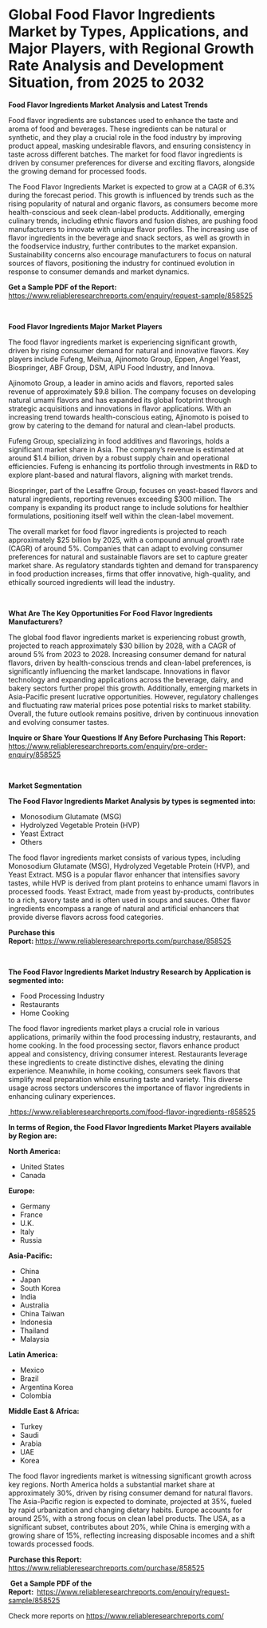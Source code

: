 <p><h1>Global Food Flavor Ingredients Market by Types, Applications, and Major Players, with Regional Growth Rate Analysis and Development Situation, from 2025 to 2032</h1></p><p><strong>Food Flavor Ingredients Market Analysis and Latest Trends</strong></p>
<p><p>Food flavor ingredients are substances used to enhance the taste and aroma of food and beverages. These ingredients can be natural or synthetic, and they play a crucial role in the food industry by improving product appeal, masking undesirable flavors, and ensuring consistency in taste across different batches. The market for food flavor ingredients is driven by consumer preferences for diverse and exciting flavors, alongside the growing demand for processed foods.</p><p>The Food Flavor Ingredients Market is expected to grow at a CAGR of 6.3% during the forecast period. This growth is influenced by trends such as the rising popularity of natural and organic flavors, as consumers become more health-conscious and seek clean-label products. Additionally, emerging culinary trends, including ethnic flavors and fusion dishes, are pushing food manufacturers to innovate with unique flavor profiles. The increasing use of flavor ingredients in the beverage and snack sectors, as well as growth in the foodservice industry, further contributes to the market expansion. Sustainability concerns also encourage manufacturers to focus on natural sources of flavors, positioning the industry for continued evolution in response to consumer demands and market dynamics.</p></p>
<p><strong>Get a Sample PDF of the Report:&nbsp;</strong> <a href="https://www.reliableresearchreports.com/enquiry/request-sample/858525?utm_campaign=3278&utm_medium=2&utm_source=Github&utm_content=ia&utm_term=07042025&utm_id=food-flavor-ingredients">https://www.reliableresearchreports.com/enquiry/request-sample/858525</a></p>
<p>&nbsp;</p>
<p><strong>Food Flavor Ingredients Major Market Players</strong></p>
<p><p>The food flavor ingredients market is experiencing significant growth, driven by rising consumer demand for natural and innovative flavors. Key players include Fufeng, Meihua, Ajinomoto Group, Eppen, Angel Yeast, Biospringer, ABF Group, DSM, AIPU Food Industry, and Innova.</p><p>Ajinomoto Group, a leader in amino acids and flavors, reported sales revenue of approximately $9.8 billion. The company focuses on developing natural umami flavors and has expanded its global footprint through strategic acquisitions and innovations in flavor applications. With an increasing trend towards health-conscious eating, Ajinomoto is poised to grow by catering to the demand for natural and clean-label products.</p><p>Fufeng Group, specializing in food additives and flavorings, holds a significant market share in Asia. The company’s revenue is estimated at around $1.4 billion, driven by a robust supply chain and operational efficiencies. Fufeng is enhancing its portfolio through investments in R&D to explore plant-based and natural flavors, aligning with market trends.</p><p>Biospringer, part of the Lesaffre Group, focuses on yeast-based flavors and natural ingredients, reporting revenues exceeding $300 million. The company is expanding its product range to include solutions for healthier formulations, positioning itself well within the clean-label movement.</p><p>The overall market for food flavor ingredients is projected to reach approximately $25 billion by 2025, with a compound annual growth rate (CAGR) of around 5%. Companies that can adapt to evolving consumer preferences for natural and sustainable flavors are set to capture greater market share. As regulatory standards tighten and demand for transparency in food production increases, firms that offer innovative, high-quality, and ethically sourced ingredients will lead the industry.</p></p>
<p>&nbsp;</p>
<p><strong>What Are The Key Opportunities For Food Flavor Ingredients Manufacturers?</strong></p>
<p><p>The global food flavor ingredients market is experiencing robust growth, projected to reach approximately $30 billion by 2028, with a CAGR of around 5% from 2023 to 2028. Increasing consumer demand for natural flavors, driven by health-conscious trends and clean-label preferences, is significantly influencing the market landscape. Innovations in flavor technology and expanding applications across the beverage, dairy, and bakery sectors further propel this growth. Additionally, emerging markets in Asia-Pacific present lucrative opportunities. However, regulatory challenges and fluctuating raw material prices pose potential risks to market stability. Overall, the future outlook remains positive, driven by continuous innovation and evolving consumer tastes.</p></p>
<p><strong>Inquire or Share Your Questions If Any Before Purchasing This Report:</strong> <a href="https://www.reliableresearchreports.com/enquiry/pre-order-enquiry/858525?utm_campaign=3278&utm_medium=2&utm_source=Github&utm_content=ia&utm_term=07042025&utm_id=food-flavor-ingredients">https://www.reliableresearchreports.com/enquiry/pre-order-enquiry/858525</a></p>
<p>&nbsp;</p>
<p><strong>Market Segmentation</strong></p>
<p><strong>The Food Flavor Ingredients Market Analysis by types is segmented into:</strong></p>
<p><ul><li>Monosodium Glutamate (MSG)</li><li>Hydrolyzed Vegetable Protein (HVP)</li><li>Yeast Extract</li><li>Others</li></ul></p>
<p><p>The food flavor ingredients market consists of various types, including Monosodium Glutamate (MSG), Hydrolyzed Vegetable Protein (HVP), and Yeast Extract. MSG is a popular flavor enhancer that intensifies savory tastes, while HVP is derived from plant proteins to enhance umami flavors in processed foods. Yeast Extract, made from yeast by-products, contributes to a rich, savory taste and is often used in soups and sauces. Other flavor ingredients encompass a range of natural and artificial enhancers that provide diverse flavors across food categories.</p></p>
<p><strong>Purchase this Report:&nbsp;</strong><a href="https://www.reliableresearchreports.com/purchase/858525?utm_campaign=3278&utm_medium=2&utm_source=Github&utm_content=ia&utm_term=07042025&utm_id=food-flavor-ingredients">https://www.reliableresearchreports.com/purchase/858525</a></p>
<p>&nbsp;</p>
<p><strong>The Food Flavor Ingredients Market Industry Research by Application is segmented into:</strong></p>
<p><ul><li>Food Processing Industry</li><li>Restaurants</li><li>Home Cooking</li></ul></p>
<p><p>The food flavor ingredients market plays a crucial role in various applications, primarily within the food processing industry, restaurants, and home cooking. In the food processing sector, flavors enhance product appeal and consistency, driving consumer interest. Restaurants leverage these ingredients to create distinctive dishes, elevating the dining experience. Meanwhile, in home cooking, consumers seek flavors that simplify meal preparation while ensuring taste and variety. This diverse usage across sectors underscores the importance of flavor ingredients in enhancing culinary experiences.</p></p>
<p><a href="https://www.reliableresearchreports.com/food-flavor-ingredients-r858525?utm_campaign=3278&utm_medium=2&utm_source=Github&utm_content=ia&utm_term=07042025&utm_id=food-flavor-ingredients">&nbsp;https://www.reliableresearchreports.com/food-flavor-ingredients-r858525</a></p>
<p><strong>In terms of Region, the Food Flavor Ingredients Market Players available by Region are:</strong></p>
<p>
    <p> <strong> North America: </strong>
        <ul>
            <li>United States</li>
            <li>Canada</li>
        </ul>
        </p> 
    <p> <strong> Europe: </strong>
        <ul>
            <li>Germany</li>
            <li>France</li>
            <li>U.K.</li>
            <li>Italy</li>
            <li>Russia</li>
        </ul>
        </p> 
    <p> <strong> Asia-Pacific: </strong>
        <ul>
            <li>China</li>
            <li>Japan</li>
            <li>South Korea</li>
            <li>India</li>
            <li>Australia</li>
            <li>China Taiwan</li>
            <li>Indonesia</li>
            <li>Thailand</li>
            <li>Malaysia</li>
        </ul>
        </p> 
    <p> <strong> Latin America: </strong>
        <ul>
            <li>Mexico</li>
            <li>Brazil</li>
            <li>Argentina Korea</li>
            <li>Colombia</li>
        </ul>
        </p> 
    <p> <strong> Middle East & Africa: </strong>
        <ul>
            <li>Turkey</li>
            <li>Saudi</li>
            <li>Arabia</li>
            <li>UAE</li>
            <li>Korea</li>
        </ul>
    </p>
    </p>
<p><p>The food flavor ingredients market is witnessing significant growth across key regions. North America holds a substantial market share at approximately 30%, driven by rising consumer demand for natural flavors. The Asia-Pacific region is expected to dominate, projected at 35%, fueled by rapid urbanization and changing dietary habits. Europe accounts for around 25%, with a strong focus on clean label products. The USA, as a significant subset, contributes about 20%, while China is emerging with a growing share of 15%, reflecting increasing disposable incomes and a shift towards processed foods.</p></p>
<p><strong>Purchase this Report: </strong><a href="https://www.reliableresearchreports.com/purchase/858525?utm_campaign=3278&utm_medium=2&utm_source=Github&utm_content=ia&utm_term=07042025&utm_id=food-flavor-ingredients">https://www.reliableresearchreports.com/purchase/858525</a></p>
<p>&nbsp;<strong>Get a Sample PDF of the Report:&nbsp;&nbsp;</strong><a href="https://www.reliableresearchreports.com/enquiry/request-sample/858525?utm_campaign=3278&utm_medium=2&utm_source=Github&utm_content=ia&utm_term=07042025&utm_id=food-flavor-ingredients">https://www.reliableresearchreports.com/enquiry/request-sample/858525</a></p>
<p><strong></strong></p>
<p>Check more reports on <a href="https://www.reliableresearchreports.com/?utm_campaign=3278&utm_medium=2&utm_source=Github&utm_content=ia&utm_term=07042025&utm_id=food-flavor-ingredients">https://www.reliableresearchreports.com/</a></p>